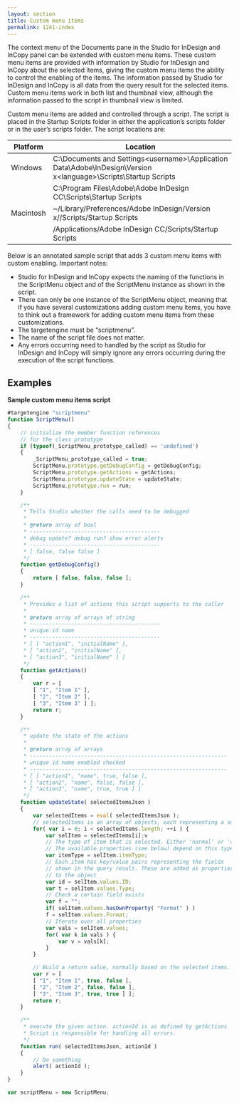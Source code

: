 ```yaml
---
layout: section
title: Custom menu items
permalink: 1241-index
---
```


The context menu of the Documents pane in the Studio for InDesign and InCopy panel can be extended with custom menu items. These custom menu items are provided with information by Studio for InDesign and InCopy about the selected items, giving the custom menu items the ability to control the enabling of the items. The information passed by Studio for InDesign and InCopy is all data from the query result for the selected items. Custom menu items work in both list and thumbnail view, although the information passed to the script in thumbnail view is limited.

Custom menu items are added and controlled through a script. The script is placed in the Startup Scripts folder in either the application’s scripts folder or in the user’s scripts folder. The script locations are:

|Platform|Location|
|--------|--------|
|Windows |C:\Documents and Settings\<username>\Application Data\Adobe\InDesign\Version x\<language>\Scripts\Startup Scripts|
||C:\Program Files\Adobe\Adobe InDesign CC\Scripts\Startup Scripts|
|Macintosh |~/Library/Preferences/Adobe InDesign/Version x/<language>/Scripts/Startup Scripts|
||/Applications/Adobe InDesign CC/Scripts/Startup Scripts|

Below is an annotated sample script that adds 3 custom menu items with custom enabling. Important notes:
* Studio for InDesign and InCopy expects the naming of the functions in the ScriptMenu object and of the ScriptMenu instance
as shown in the script.
* There can only be one instance of the ScriptMenu object, meaning that if you have several customizations adding
custom menu items, you have to think out a framework for adding custom menu items from these customizations.
* The targetengine must be “scriptmenu”.
* The name of the script file does not matter.
* Any errors occurring need to handled by the script as Studio for InDesign and InCopy will simply ignore any errors occurring during the execution of the script functions.

## Examples

**Sample custom menu items script**
```javascript
#targetengine "scriptmenu"
function ScriptMenu()
{
    // initialize the member function references
    // for the class prototype
    if (typeof(_ScriptMenu_prototype_called) == 'undefined')
    {
        _ScriptMenu_prototype_called = true;
        ScriptMenu.prototype.getDebugConfig = getDebugConfig;
        ScriptMenu.prototype.getActions = getActions;
        ScriptMenu.prototype.updateState = updateState;
        ScriptMenu.prototype.run = run;
    }

    /**
     * Tells Studio whether the calls need to be debugged
     *
     * @return array of bool
     * -----------------------------------------
     * debug update? debug run? show error alerts
     * -----------------------------------------
     * [ false, false false ]
     */
    function getDebugConfig()
    {
        return [ false, false, false ];
    }

    /**
     * Provides a list of actions this script supports to the caller
     *
     * @return array of arrays of string
     * -----------------------------------------
     * unique id name
     * -----------------------------------------
     * [ [ "action1", "initialName" ],
     * [ "action2", "initialName" ],
     * [ "action3", "initialName" ] ]
     */
    function getActions()
    {
        var r = [
        [ "1", "Item 1" ],
        [ "2", "Item 2" ],
        [ "3", "Item 3" ] ];
        return r;
    }

    /**
     * update the state of the actions
     *
     * @return array of arrays
     * --------------------------------------------------------------
     * unique id name enabled checked
     * --------------------------------------------------------------
     * [ [ "action1", "name", true, false ],
     * [ "action2", "name", false, false ],
     * [ "action3", "name", true, true ] ]
     */
    function updateState( selectedItemsJson )
    {
        var selectedItems = eval( selectedItemsJson );
        // selectedItems is an array of objects, each representing a selected item
        for( var i = 0; i < selectedItems.length; ++i ) {
            var selItem = selectedItems[i];v
            // The type of item that is selected. Either 'normal' or 'component'.
            // The available properties (see below) depend on this type.
            var itemType = selItem.itemType;
            // Each item has key/value pairs representing the fields
            // shown in the query result. These are added as properties
            // to the object
            var id = selItem.values.ID;
            var t = selItem.values.Type;
            // Check a certain field exists
            var f = "";
            if( selItem.values.hasOwnProperty( "Format" ) )
            f = selItem.values.Format;
            // Iterate over all properties
            var vals = selItem.values;
            for( var k in vals ) {
                var v = vals[k];
            }
        }

        // Build a return value, normally based on the selected items.
        var r = [
        [ "1", "Item 1", true, false ],
        [ "2", "Item 2", false, false ],
        [ "3", "Item 3", true, true ] ];
        return r;
    }

    /**
     * execute the given action. actionId is as defined by getActions
     * Script is responsible for handling all errors.
     */
    function run( selectedItemsJson, actionId )
    {
        // Do something
        alert( actionId );
    }
}

var scriptMenu = new ScriptMenu;
```
